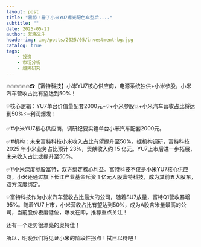 ```yaml
---
layout: post
title: "震惊！看了小米YU7曝光配色车型后...."
subtitle: ""
date: 2025-05-21
author: 梵高先生
header-img: img/posts/2025/05/investment-bg.jpg
catalog: true
tags:
    - 投资
    - 市场分析
    - 趋势研究
---
```


🔥🔥🔥🔥🔥🔥☎【富特科技】小米YU7核心供应商，电源系统独供+小米参股，小米汽车营收占比有望达到50%！

💡核心逻辑：YU7单台价值量配套2000元+💡+小米参股💥+小米汽车营收占比将达到50%⚡=利润爆发！

✅#小米YU7核心供应商，调研纪要实锤单台小米汽车配套2000元。

✅#机构：未来富特科技小米收入占比有望提升至50%。据机构调研，富特科技2025 年小米业务占比预计 23%，贡献收入约 15 亿元。YU7上市后进一步拓展，未来收入占比或提升至50%。

✅#小米深度参股富特，双方绑定核心利益。富特科技不仅是小米YU7核心供应商，小米还通过旗下长江产业基金斥资 1 亿元入股富特科技，成为其前五大股东，双方深度绑定。

💡富特科技作为小米汽车营收占比最大的公司，随着SU7放量，富特Q1营收暴增95%。随着YU7上市，小米营收占比有望达到50%，成为A股含米量最高的公司，当前股价极度低位，爆发在即，推荐重点关注！

还有一个走势很漂亮的奥特佳！

所以，明晚我们将见证小米的阶段性拐点！拭目以待吧！